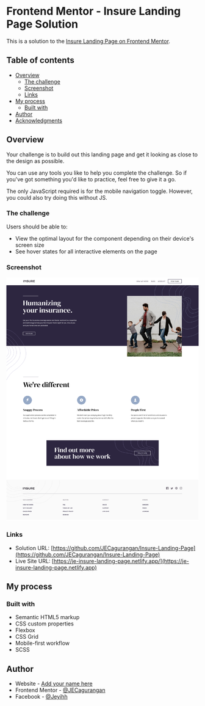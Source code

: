 # Frontend Mentor - Insure Landing Page Solution

This is a solution to the [Insure Landing Page on Frontend Mentor](https://www.frontendmentor.io/challenges/insure-landing-page-uTU68JV8).

## Table of contents

- [Overview](#overview)
  - [The challenge](#the-challenge)
  - [Screenshot](#screenshot)
  - [Links](#links)
- [My process](#my-process)
  - [Built with](#built-with)
- [Author](#author)
- [Acknowledgments](#acknowledgments)

## Overview

Your challenge is to build out this landing page and get it looking as close to the design as possible.

You can use any tools you like to help you complete the challenge. So if you've got something you'd like to practice, feel free to give it a go.

The only JavaScript required is for the mobile navigation toggle. However, you could also try doing this without JS.

### The challenge

Users should be able to:

- View the optimal layout for the component depending on their device's screen size
- See hover states for all interactive elements on the page

### Screenshot

![](./images/Screenshot_2021-03-14.png)

### Links

- Solution URL: [https://github.com/JECagurangan/Insure-Landing-Page](https://github.com/JECagurangan/Insure-Landing-Page)
- Live Site URL: [https://je-insure-landing-page.netlify.app/](https://je-insure-landing-page.netlify.app)

## My process

### Built with

- Semantic HTML5 markup
- CSS custom properties
- Flexbox
- CSS Grid
- Mobile-first workflow
- SCSS

## Author

- Website - [Add your name here](https://www.your-site.com)
- Frontend Mentor - [@JECagurangan](https://www.frontendmentor.io/profile/JECagurangan)
- Facebook - [@Jeyihh](https://www.facebook.com/Jeyihh/)
